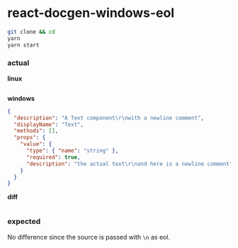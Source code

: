 # react-docgen-windows-eol

```bash
git clone && cd
yarn
yarn start
```

### actual
**linux**
```json
```

**windows**
```json
{
  "description": "A Text component\r\nwith a newline comment",
  "displayName": "Text",
  "methods": [],
  "props": {
    "value": {
      "type": { "name": "string" },
      "required": true,
      "description": "the actual text\r\nand here is a newline comment"
    }
  }
}
```

**diff**
```json
```

### expected
No difference since the source is passed with `\n` as eol.
